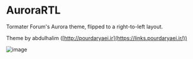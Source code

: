 # AuroraRTL
Tormater Forum's Aurora theme, flipped to a right-to-left layout.

Theme by abdulhalim ([http://pourdaryaei.ir](https://links.pourdaryaei.ir/))

![image](https://github.com/tormater/AuroraRTL/assets/115832947/be24a5c9-c29a-471a-a2d5-09753dda8db2)
